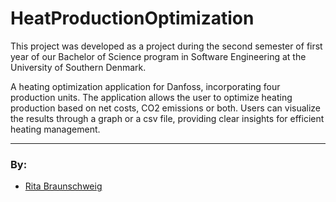 # HeatProductionOptimization

This project was developed as a project during the second semester of first year of our Bachelor of Science program in Software Engineering at the University of Southern Denmark.

A heating optimization application for Danfoss, incorporating four production units. The application allows the user to optimize heating production based on net costs, CO2 emissions or both. Users can visualize the results through a graph or a csv file, providing clear insights for efficient heating management.
___
### By:

- [Rita Braunschweig](https://github.com/pastelnata)
